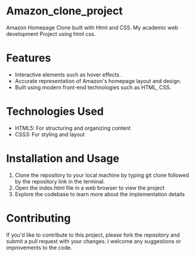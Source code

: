 # Amazon_clone_project
Amazon Homepage Clone built with Html and CSS. My academic web development Project using html css.
# Features
- Interactive elements such as hover effects .
- Accurate representation of Amazon's homepage layout and design.
- Built using modern front-end technologies such as HTML, CSS.
# Technologies Used
- HTML5: For structuring and organizing content
- CSS3: For styling and layout
# Installation and Usage
1. Clone the repository to your local machine by typing git clone followed by the repository link in the terminal.
2. Open the index.html file in a web browser to view the project
3. Explore the codebase to learn more about the implementation details
# Contributing
If you'd like to contribute to this project, please fork the repository and submit a pull request with your changes. I welcome any suggestions or improvements to the code.

